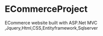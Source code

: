 # ECommerceProject
ECommerce website built with ASP.Net MVC ,Jquery,Html,CSS,Entityframework,Sqlserver
